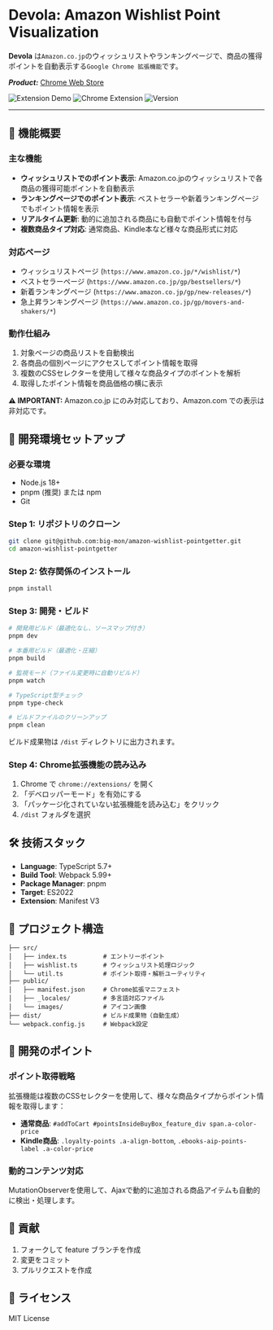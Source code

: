 # Devola: Amazon Wishlist Point Visualization

**Devola** は`Amazon.co.jp`のウィッシュリストやランキングページで、商品の獲得ポイントを自動表示する`Google Chrome 拡張機能`です。

**_Product:_** [Chrome Web Store](https://chrome.google.com/webstore/detail/devola-amazon-wishlist-po/khfjbdbepipkeecalhcpcnhkdfedkcki?hl=ja&authuser=0)

![Extension Demo](https://img.shields.io/badge/Status-Active-brightgreen) ![Chrome Extension](https://img.shields.io/badge/Chrome-Extension-blue) ![Version](https://img.shields.io/badge/Manifest-V3-orange)

---

## 🎯 機能概要

### 主な機能
- **ウィッシュリストでのポイント表示**: Amazon.co.jpのウィッシュリストで各商品の獲得可能ポイントを自動表示
- **ランキングページでのポイント表示**: ベストセラーや新着ランキングページでもポイント情報を表示
- **リアルタイム更新**: 動的に追加される商品にも自動でポイント情報を付与
- **複数商品タイプ対応**: 通常商品、Kindle本など様々な商品形式に対応

### 対応ページ
- ウィッシュリストページ (`https://www.amazon.co.jp/*/wishlist/*`)
- ベストセラーページ (`https://www.amazon.co.jp/gp/bestsellers/*`)
- 新着ランキングページ (`https://www.amazon.co.jp/gp/new-releases/*`)
- 急上昇ランキングページ (`https://www.amazon.co.jp/gp/movers-and-shakers/*`)

### 動作仕組み
1. 対象ページの商品リストを自動検出
2. 各商品の個別ページにアクセスしてポイント情報を取得
3. 複数のCSSセレクターを使用して様々な商品タイプのポイントを解析
4. 取得したポイント情報を商品価格の横に表示

**⚠️ IMPORTANT:** Amazon.co.jp にのみ対応しており、Amazon.com での表示は非対応です。

## 🚀 開発環境セットアップ

### 必要な環境
- Node.js 18+
- pnpm (推奨) または npm
- Git

### Step 1: リポジトリのクローン

```sh
git clone git@github.com:big-mon/amazon-wishlist-pointgetter.git
cd amazon-wishlist-pointgetter
```

### Step 2: 依存関係のインストール

```sh
pnpm install
```

### Step 3: 開発・ビルド

```sh
# 開発用ビルド（最適化なし、ソースマップ付き）
pnpm dev

# 本番用ビルド（最適化・圧縮）
pnpm build

# 監視モード（ファイル変更時に自動リビルド）
pnpm watch

# TypeScript型チェック
pnpm type-check

# ビルドファイルのクリーンアップ
pnpm clean
```

ビルド成果物は `/dist` ディレクトリに出力されます。

### Step 4: Chrome拡張機能の読み込み

1. Chrome で `chrome://extensions/` を開く
2. 「デベロッパーモード」を有効にする
3. 「パッケージ化されていない拡張機能を読み込む」をクリック
4. `/dist` フォルダを選択

## 🛠 技術スタック

- **Language**: TypeScript 5.7+
- **Build Tool**: Webpack 5.99+
- **Package Manager**: pnpm
- **Target**: ES2022
- **Extension**: Manifest V3

## 📁 プロジェクト構造

```
├── src/
│   ├── index.ts          # エントリーポイント
│   ├── wishlist.ts       # ウィッシュリスト処理ロジック
│   └── util.ts           # ポイント取得・解析ユーティリティ
├── public/
│   ├── manifest.json     # Chrome拡張マニフェスト
│   ├── _locales/         # 多言語対応ファイル
│   └── images/           # アイコン画像
├── dist/                 # ビルド成果物（自動生成）
└── webpack.config.js     # Webpack設定
```

## 🔧 開発のポイント

### ポイント取得戦略
拡張機能は複数のCSSセレクターを使用して、様々な商品タイプからポイント情報を取得します：

- **通常商品**: `#addToCart #pointsInsideBuyBox_feature_div span.a-color-price`
- **Kindle商品**: `.loyalty-points .a-align-bottom`, `.ebooks-aip-points-label .a-color-price`

### 動的コンテンツ対応
MutationObserverを使用して、Ajaxで動的に追加される商品アイテムも自動的に検出・処理します。

## 🤝 貢献

1. フォークして feature ブランチを作成
2. 変更をコミット
3. プルリクエストを作成

## 📄 ライセンス

MIT License
